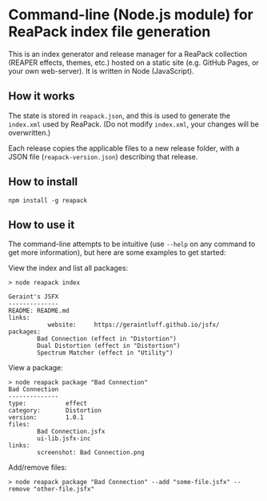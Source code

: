 # Command-line (Node.js module) for ReaPack index file generation

This is an index generator and release manager for a ReaPack collection (REAPER effects, themes, etc.) hosted on a static site (e.g. GitHub Pages, or your own web-server).  It is written in Node (JavaScript).

## How it works

The state is stored in `reapack.json`, and this is used to generate the `index.xml` used by ReaPack.  (Do not modify `index.xml`, your changes will be overwritten.)

Each release copies the applicable files to a new release folder, with a JSON file (`reapack-version.json`) describing that release.

## How to install

```
npm install -g reapack
```

## How to use it

The command-line attempts to be intuitive (use `--help` on any command to get more information), but here are some examples to get started:

View the index and list all packages:

```
> node reapack index

Geraint's JSFX
--------------
README: README.md
links:
           website:     https://geraintluff.github.io/jsfx/
packages:
        Bad Connection (effect in "Distortion")
        Dual Distortion (effect in "Distortion")
        Spectrum Matcher (effect in "Utility")
```

View a package:

```
> node reapack package "Bad Connection"
Bad Connection
--------------
type:           effect
category:       Distortion
version:        1.0.1
files:
        Bad Connection.jsfx
        ui-lib.jsfx-inc
links:
        screenshot: Bad Connection.png
```

Add/remove files:

```
> node reapack package "Bad Connection" --add "some-file.jsfx" --remove "other-file.jsfx"
